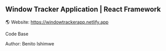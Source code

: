 ## Window Tracker Application | React Framework

🌎 Website: https://windowtrackerapp.netlify.app

Code Base

Author: Benito Ishimwe
